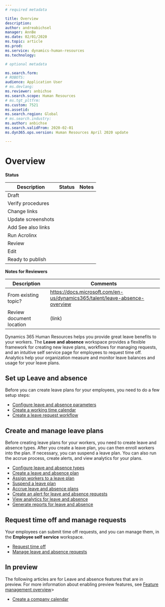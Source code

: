 ```yaml
---
# required metadata

title: Overview
description: 
author: andreabichsel
manager: AnnBe
ms.date: 02/01/2020
ms.topic: article
ms.prod: 
ms.service: dynamics-human-resources
ms.technology: 

# optional metadata

ms.search.form: 
# ROBOTS: 
audience: Application User
# ms.devlang: 
ms.reviewer: anbichse
ms.search.scope: Human Resources
# ms.tgt_pltfrm: 
ms.custom: 7521
ms.assetid: 
ms.search.region: Global
# ms.search.industry: 
ms.author: anbichse
ms.search.validFrom: 2020-02-01
ms.dyn365.ops.version: Human Resources April 2020 update

---
```


# Overview

**Status**

| Description | Status | Notes |
| --- | --- | --- |
| Draft |  |  |
| Verify procedures |  |  |
| Change links |  |  |
| Update screenshots |  |  |
| Add See also links |  |  |
| Run Acrolinx |  |  |
| Review |  |  |
| Edit |  |  |
| Ready to publish |  |  |

**Notes for Reviewers**

| Description | Comments |
| --- | --- |
| From existing topic? | https://docs.microsoft.com/en-us/dynamics365/talent/leave-absence-overview |
| Review document location | (link) |

Dynamics 365 Human Resources helps you provide great leave benefits to your workers. The **Leave and absence** workspace provides a flexible framework for creating new leave plans, workflows for managing requests, and an intuitive self service page for employees to request time off. Analytics help your organization measure and monitor leave balances and usage for your leave plans.

## Set up Leave and absence

Before you can create leave plans for your employees, you need to do a few setup steps:

- [Configure leave and absence parameters](hr-leave-and-absence-parameters.md)
- [Create a working time calendar](hr-leave-and-absence-working-time-calendar.md)
- [Create a leave request workflow](hr-leave-and-absence-workflow.md)

## Create and manage leave plans

Before creating leave plans for your workers, you need to create leave and absence types. After you create a leave plan, you can then enroll workers into the plan. If necessary, you can suspend a leave plan. You can also run the accrue process, create alerts, and view analytics for your plans.

- [Configure leave and absence types](hr-leave-and-absence-types.md)
- [Create a leave and absence plan](hr-leave-and-absence-plans.md)
- [Assign workers to a leave plan](hr-leave-and-absence-enroll.md)
- [Suspend a leave plan](hr-leave-and-absence-suspend-plan.md)
- [Accrue leave and absence plans](hr-leave-and-absence-accrue.md)
- [Create an alert for leave and absence requests](hr-leave-and-absence-alert.md)
- [View analytics for leave and absence](hr-leave-and-absence-analytics.md)
- [Generate reports for leave and absence](hr-leave-and-absence-reports.md)

## Request time off and manage requests

Your employees can submit time off requests, and you can manage them, in the **Employee self service** workspace.

- [Request time off](hr-employee-self-service-time-off.md)
- [Manage leave and absence requests](hr-employee-self-service-manage-requests.md)

## In preview

The following articles are for Leave and absence features that are in preview. For more information about enabling preview features, see [Feature management overview](https://docs.microsoft.com/en-us/dynamics365/fin-ops-core/fin-ops/get-started/feature-management/feature-management-overview)>

- [Create a company calendar](hr-employee-self-service-calendar.md)

